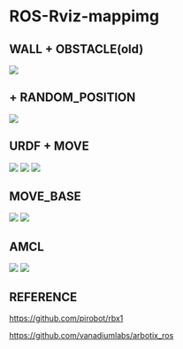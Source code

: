 # ROS-Rviz-mappimg

## WALL + OBSTACLE(old)
![](https://i.imgur.com/QYBz8qp.png)
## + RANDOM_POSITION
![](https://i.imgur.com/cEQSPT3.png)
## URDF + MOVE
![](https://i.imgur.com/Ydbd1eg.png)
![](https://i.imgur.com/2PcYm85.png)
![](https://i.imgur.com/cLocQgd.png)
## MOVE_BASE
![](https://i.imgur.com/e9w9yHX.png)
![](https://i.imgur.com/qYoMPW3.png)
## AMCL
![](https://i.imgur.com/NDTm4FG.png)
![](https://i.imgur.com/G6C21pt.png)
## REFERENCE
https://github.com/pirobot/rbx1

https://github.com/vanadiumlabs/arbotix_ros

